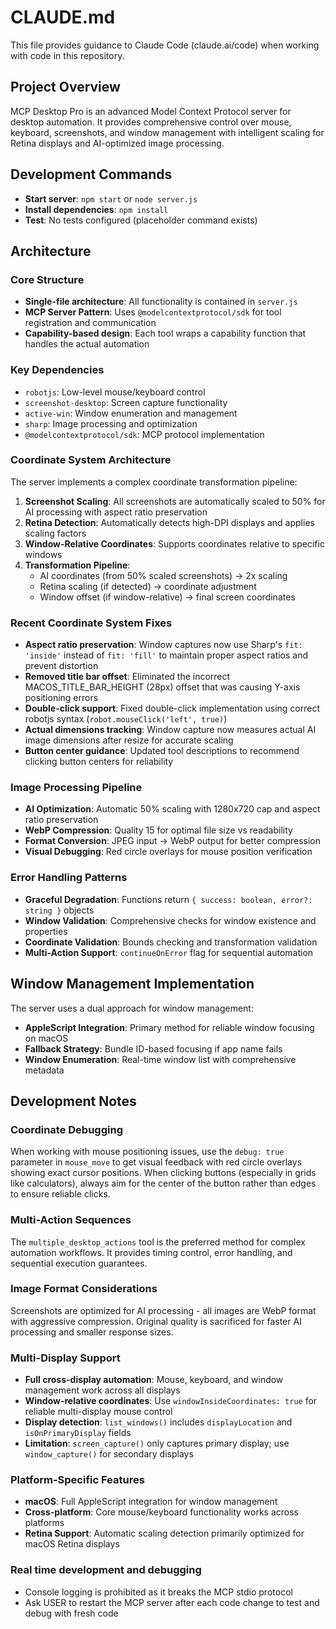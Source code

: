 # CLAUDE.md

This file provides guidance to Claude Code (claude.ai/code) when working with code in this repository.

## Project Overview

MCP Desktop Pro is an advanced Model Context Protocol server for desktop automation. It provides comprehensive control over mouse, keyboard, screenshots, and window management with intelligent scaling for Retina displays and AI-optimized image processing.

## Development Commands

- **Start server**: `npm start` or `node server.js`
- **Install dependencies**: `npm install`
- **Test**: No tests configured (placeholder command exists)

## Architecture

### Core Structure
- **Single-file architecture**: All functionality is contained in `server.js`
- **MCP Server Pattern**: Uses `@modelcontextprotocol/sdk` for tool registration and communication
- **Capability-based design**: Each tool wraps a capability function that handles the actual automation

### Key Dependencies
- `robotjs`: Low-level mouse/keyboard control
- `screenshot-desktop`: Screen capture functionality  
- `active-win`: Window enumeration and management
- `sharp`: Image processing and optimization
- `@modelcontextprotocol/sdk`: MCP protocol implementation

### Coordinate System Architecture
The server implements a complex coordinate transformation pipeline:

1. **Screenshot Scaling**: All screenshots are automatically scaled to 50% for AI processing with aspect ratio preservation
2. **Retina Detection**: Automatically detects high-DPI displays and applies scaling factors
3. **Window-Relative Coordinates**: Supports coordinates relative to specific windows
4. **Transformation Pipeline**: 
   - AI coordinates (from 50% scaled screenshots) → 2x scaling
   - Retina scaling (if detected) → coordinate adjustment  
   - Window offset (if window-relative) → final screen coordinates

### Recent Coordinate System Fixes
- **Aspect ratio preservation**: Window captures now use Sharp's `fit: 'inside'` instead of `fit: 'fill'` to maintain proper aspect ratios and prevent distortion
- **Removed title bar offset**: Eliminated the incorrect MACOS_TITLE_BAR_HEIGHT (28px) offset that was causing Y-axis positioning errors
- **Double-click support**: Fixed double-click implementation using correct robotjs syntax (`robot.mouseClick('left', true)`)
- **Actual dimensions tracking**: Window capture now measures actual AI image dimensions after resize for accurate scaling
- **Button center guidance**: Updated tool descriptions to recommend clicking button centers for reliability

### Image Processing Pipeline
- **AI Optimization**: Automatic 50% scaling with 1280x720 cap and aspect ratio preservation
- **WebP Compression**: Quality 15 for optimal file size vs readability
- **Format Conversion**: JPEG input → WebP output for better compression
- **Visual Debugging**: Red circle overlays for mouse position verification

### Error Handling Patterns
- **Graceful Degradation**: Functions return `{ success: boolean, error?: string }` objects
- **Window Validation**: Comprehensive checks for window existence and properties
- **Coordinate Validation**: Bounds checking and transformation validation
- **Multi-Action Support**: `continueOnError` flag for sequential automation

## Window Management Implementation

The server uses a dual approach for window management:
- **AppleScript Integration**: Primary method for reliable window focusing on macOS
- **Fallback Strategy**: Bundle ID-based focusing if app name fails
- **Window Enumeration**: Real-time window list with comprehensive metadata

## Development Notes

### Coordinate Debugging
When working with mouse positioning issues, use the `debug: true` parameter in `mouse_move` to get visual feedback with red circle overlays showing exact cursor positions. When clicking buttons (especially in grids like calculators), always aim for the center of the button rather than edges to ensure reliable clicks.

### Multi-Action Sequences  
The `multiple_desktop_actions` tool is the preferred method for complex automation workflows. It provides timing control, error handling, and sequential execution guarantees.

### Image Format Considerations
Screenshots are optimized for AI processing - all images are WebP format with aggressive compression. Original quality is sacrificed for faster AI processing and smaller response sizes.

### Multi-Display Support
- **Full cross-display automation**: Mouse, keyboard, and window management work across all displays
- **Window-relative coordinates**: Use `windowInsideCoordinates: true` for reliable multi-display mouse control
- **Display detection**: `list_windows()` includes `displayLocation` and `isOnPrimaryDisplay` fields
- **Limitation**: `screen_capture()` only captures primary display; use `window_capture()` for secondary displays

### Platform-Specific Features
- **macOS**: Full AppleScript integration for window management
- **Cross-platform**: Core mouse/keyboard functionality works across platforms
- **Retina Support**: Automatic scaling detection primarily optimized for macOS Retina displays

### Real time development and debugging
- Console logging is prohibited as it breaks the MCP stdio protocol
- Ask USER to restart the MCP server after each code change to test and debug with fresh code